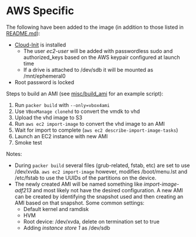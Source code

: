 AWS Specific
==========

The following have been added to the image (in addition to those listed in [README.md](README.md)):

  * [Cloud-Init](http://cloudinit.readthedocs.org/en/latest/) is installed
    * The user *ec2-user* will be added with passwordless sudo and authorized_keys based on the AWS keypair configured at launch time
    * If a drive is attached to /dev/sdb it will be mounted as /mnt/ephemeral0
  * Root password is locked

Steps to build an AMI (see [misc/build\_ami](misc/build\_ami) for an example script):

  1. Run `packer build` with `--only=vbox4ami`
  1. Use `VBoxManage clonehd` to convert the vmdk to vhd
  1. Upload the vhd image to S3
  1. Run `aws ec2 import-image` to convert the vhd image to an AMI
  1. Wait for import to complete (`aws ec2 describe-import-image-tasks`)
  1. Launch an EC2 instance with new AMI
  1. Smoke test

Notes:

  * During `packer build` several files (grub-related, fstab, etc) are set to use /dev/xvda. `aws ec2 import-image` however, modifies /boot/menu.lst and /etc/fstab to use the UUIDs of the partitions on the device.
  * The newly created AMI will be named something like _import-image-adf213_ and most likely not have the desired configuration. A new AMI can be created by identifying the snapshot used and then creating an AMI based on that snapshot. Some common settings:
    * Default kernel and ramdisk
    * HVM
    * Root device: /dev/xvda, delete on termination set to true
    * Adding _instance store 1_ as /dev/sdb
